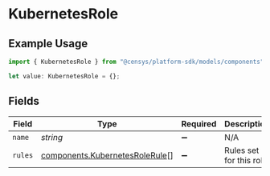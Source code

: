 # KubernetesRole

## Example Usage

```typescript
import { KubernetesRole } from "@censys/platform-sdk/models/components";

let value: KubernetesRole = {};
```

## Fields

| Field                                                                            | Type                                                                             | Required                                                                         | Description                                                                      |
| -------------------------------------------------------------------------------- | -------------------------------------------------------------------------------- | -------------------------------------------------------------------------------- | -------------------------------------------------------------------------------- |
| `name`                                                                           | *string*                                                                         | :heavy_minus_sign:                                                               | N/A                                                                              |
| `rules`                                                                          | [components.KubernetesRoleRule](../../models/components/kubernetesrolerule.md)[] | :heavy_minus_sign:                                                               | Rules set for this role.                                                         |